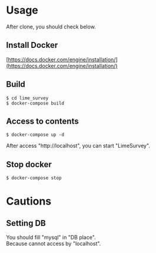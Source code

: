 # Usage
After clone, you should check below.
## Install Docker
[https://docs.docker.com/engine/installation/](https://docs.docker.com/engine/installation/)
## Build

```
$ cd lime_survey
$ docker-compose build
```

## Access to contents

```
$ docker-compose up -d
```
After access "http://localhost", you can start "LimeSurvey".
## Stop docker

```
$ docker-compose stop
```
# Cautions
## Setting DB
You should fill "mysql" in "DB place".  
Because cannot access by "localhost".
